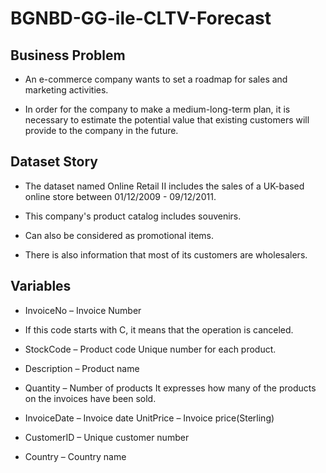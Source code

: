 # BGNBD-GG-ile-CLTV-Forecast

## Business Problem

* An e-commerce company wants to set a roadmap for sales and marketing activities.

* In order for the company to make a medium-long-term plan, it is necessary to estimate the potential value that existing customers will provide to the company in the future.

## Dataset Story

* The dataset named Online Retail II includes the sales of a UK-based online store between 01/12/2009 - 09/12/2011.

* This company's product catalog includes souvenirs.

* Can also be considered as promotional items.

* There is also information that most of its customers are wholesalers.

## Variables

* InvoiceNo – Invoice Number
* If this code starts with C, it means that the operation is canceled.

* StockCode – Product code Unique number for each product.

* Description – Product name

* Quantity – Number of products
It expresses how many of the products on the invoices have been sold.

* InvoiceDate – Invoice date UnitPrice – Invoice price(Sterling)

* CustomerID – Unique customer number

* Country – Country name

